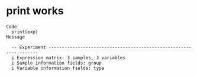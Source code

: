 # print works

    Code
      print(exp)
    Message
      
      -- Experiment ------------------------------------------------------------------
      i Expression matrix: 3 samples, 3 variables
      i Sample information fields: group
      i Variable information fields: type

